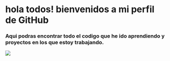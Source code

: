 # hola todos! bienvenidos a mi perfil de GitHub


### Aqui podras encontrar todo  el codigo que he ido aprendiendo y proyectos en los que estoy trabajando.

![](https://images.app.goo.gl/7H4dVY1PeR7NrutS8)

